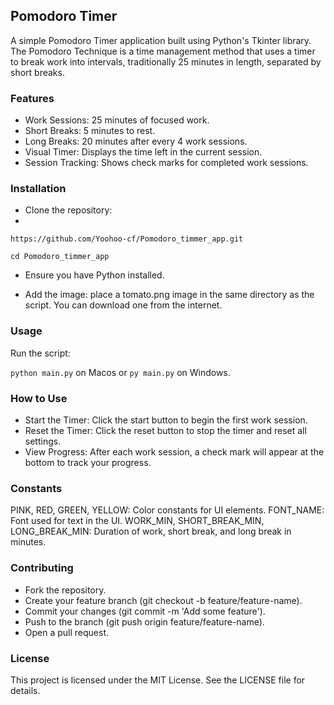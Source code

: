 ## Pomodoro Timer

A simple Pomodoro Timer application built using Python's Tkinter library. 
The Pomodoro Technique is a time management method that uses a timer to break work into intervals, traditionally 25 minutes in length, separated by short breaks.

### Features

* Work Sessions: 25 minutes of focused work.
* Short Breaks: 5 minutes to rest.
* Long Breaks: 20 minutes after every 4 work sessions.
* Visual Timer: Displays the time left in the current session.
* Session Tracking: Shows check marks for completed work sessions.

### Installation

* Clone the repository:
* 
`https://github.com/Yoohoo-cf/Pomodoro_timmer_app.git`

`cd Pomodoro_timmer_app`

* Ensure you have Python installed. 

* Add the image: place a tomato.png image in the same directory as the script. You can download one from the internet.

### Usage

Run the script:

`python main.py` on Macos or `py main.py` on Windows.

### How to Use

* Start the Timer: Click the start button to begin the first work session.
* Reset the Timer: Click the reset button to stop the timer and reset all settings.
* View Progress: After each work session, a check mark will appear at the bottom to track your progress.

### Constants

PINK, RED, GREEN, YELLOW: Color constants for UI elements.
FONT_NAME: Font used for text in the UI.
WORK_MIN, SHORT_BREAK_MIN, LONG_BREAK_MIN: Duration of work, short break, and long break in minutes.

### Contributing

* Fork the repository.
* Create your feature branch (git checkout -b feature/feature-name).
* Commit your changes (git commit -m 'Add some feature').
* Push to the branch (git push origin feature/feature-name).
* Open a pull request.

### License
This project is licensed under the MIT License. See the LICENSE file for details.
